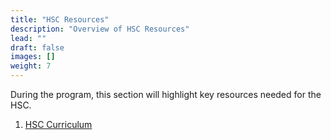 ```yaml
---
title: "HSC Resources"
description: "Overview of HSC Resources"
lead: ""
draft: false
images: []
weight: 7
---
```


During the program, this section will highlight key resources needed for the HSC.

1. [HSC Curriculum](./nesa-software-engineering-11-12-2022)
